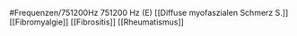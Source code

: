 #Frequenzen/751200Hz
751200 Hz (E)
[[Diffuse myofaszialen Schmerz S.]]
[[Fibromyalgie]]
[[Fibrositis]]
[[Rheumatismus]]